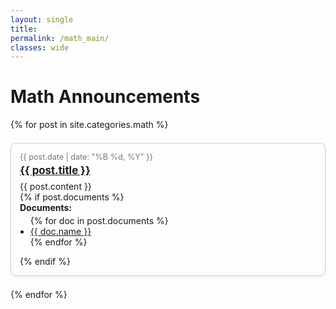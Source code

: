 ```yaml
---
layout: single
title:
permalink: /math_main/
classes: wide
---
```



<h1>Math Announcements</h1>

<div class="announcements">
  {% for post in site.categories.math %}
  <div class="announcement-card">
    <div class="announcement-date">
      {{ post.date | date: "%B %d, %Y" }}
    </div>
    <div class="announcement-title">
      <a href="{{ post.url }}">{{ post.title }}</a>
    </div>
    <div class="announcement-content">
      {{ post.content }}
    </div>
    {% if post.documents %}
    <div class="announcement-documents">
      <strong>Documents:</strong>
      <ul>
        {% for doc in post.documents %}
        <li><a href="{{ doc.url }}" target="_blank">{{ doc.name }}</a></li>
        {% endfor %}
      </ul>
    </div>
    {% endif %}
  </div>
  {% endfor %}
</div>

<style>
.announcements {
  display: flex;
  flex-direction: column;
  gap: 1.5em;
}
.announcement-card {
  padding: 1em;
  border: 1px solid #ccc;
  border-radius: 8px;
  background: #fdfdfd;
  box-shadow: 0 2px 4px rgba(0,0,0,0.05);
}
.announcement-date {
  font-size: 0.9em;
  color: #777;
}
.announcement-title {
  font-size: 1.2em;
  font-weight: bold;
  margin-top: 0.2em;
}
.announcement-content {
  margin-top: 0.5em;
}
.announcement-documents ul {
  margin-top: 0.3em;
  padding-left: 1.2em;
}
</style>
